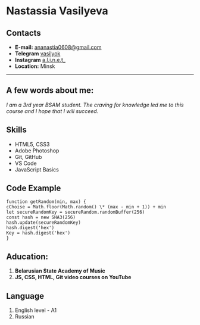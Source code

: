 # Nastassia Vasilyeva

## Contacts

- **E-mail:** ananastia0608@gmail.com
- **Telegram** [vasilyok](https://t.me/anastiaq)
- **Instagram** [a.l.i.n.e.t\_](https://www.instagram.com/a.l.i.n.e.t_/)
- **Location:** Minsk

---

## A few words about me:

_I am a 3rd year BSAM student. The craving for knowledge led me to this course and I hope that I will succeed._

## Skills

- HTML5, CSS3
- Adobe Photoshop
- Git, GitHub
- VS Code
- JavaScript Basics

## Code Example

    function getRandom(min, max) {
    cChoise = Math.floor(Math.random() \* (max - min + 1)) + min
    let secureRandomKey = secureRandom.randomBuffer(256)
    const hash = new SHA3(256)
    hash.update(secureRandomKey)
    hash.digest('hex')
    Key = hash.digest('hex')
    }

## Aducation:

1. **Belarusian State Academy of Music**
2. **JS, CSS, HTML, Git video courses on YouTube**

## Language

1. English level - A1
2. Russian
